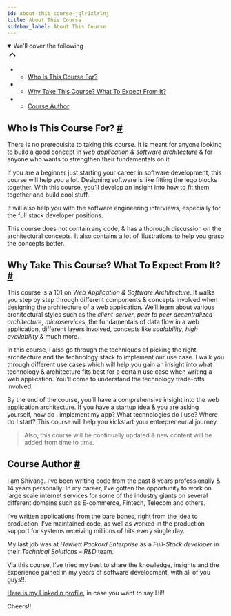 ```yaml
---
id: about-this-course-jqlr1xlrlnj
title: About This Course
sidebar_label: About This Course
---
```


<div class="PageSummary__TopLeft-sc-19qsvz4-36 fwauBw"><p class="PageSummary__Description-sc-19qsvz4-13 cPWwbw"></p><div class="PageSummary__Toc-sc-19qsvz4-39 gUDsJM"><details open="" class="styles__PageTOCStyled-rf9d2l-0 jgnDfg"><summary role="button" tabindex="0" class="styles__HeadingWrap-rf9d2l-1 jpKLlP">We'll cover the following<div rotate="0" color="black" size="24" display="inline-flex" name="icon-button" class="styles__IconButton-sc-12pjl04-0 bLjBRS"><svg xmlns="http://www.w3.org/2000/svg" width="24" height="24" viewBox="0 0 24 24" fill="none" stroke="currentColor" stroke-width="2" stroke-linecap="round" stroke-linejoin="round"><polyline points="18 15 12 9 6 15"></polyline></svg></div></summary><div class="markdown-container-div"><div class="markdownViewer Markdown__Viewer-sc-7qtuee-1 dZltoR" role="none"><ul>
<li>
<ul>
<li><a href="#who-is-this-course-for">Who Is This Course For?</a></li>
</ul>
</li>
<li>
<ul>
<li><a href="#why-take-this-course-what-to-expect-from-it">Why Take This Course? What To Expect From It?</a></li>
</ul>
</li>
<li>
<ul>
<li><a href="#course-author">Course Author</a></li>
</ul>
</li>
</ul>
</div></div></details></div></div><div class="styles__ViewerComponentViewStyled-sc-1xosrua-0 cvzEyH"><div><div><div><div><div class=""><div class=""><div class="markdown-container-div"><div class="markdownViewer Markdown__Viewer-sc-7qtuee-1 zJKNA" role="none"><h2 id="who-is-this-course-for" data-id="9c53c66d3cbd657b8e734891a39ae50e">Who Is This Course For? <a class="markdownIt-Anchor" href="#who-is-this-course-for"><span class="anchor-link">#</span></a></h2>
<p data-id="881effcb8dfce2f151b48b88eec31289">There is no prerequisite to taking this course. It is meant for anyone looking to build a good concept in <em>web application &amp; software architecture</em> &amp; for anyone who wants to strengthen their fundamentals on it.</p>
<p data-id="bf47ad52b949c26641b2571b780154e4">If you are a beginner just starting your career in software development, this course will help you a lot. Designing software is like fitting the lego blocks together. With this course, you’ll develop an insight into how to fit them together and build cool stuff.</p>
<p data-id="c7bb665bf615c440c6cbf8b22b82c577">It will also help you with the software engineering interviews, especially for the full stack developer positions.</p>
<p data-id="db73618db421f4f719dcca6a558ec71f">This course does not contain any code, &amp; has a thorough discussion on the architectural concepts. It also contains a lot of illustrations to help you grasp the concepts better.</p>
</div></div></div></div></div></div></div></div></div><div class="styles__ViewerComponentViewStyled-sc-1xosrua-0 cvzEyH"><div><div><div><div><div class=""><div class=""><div class="markdown-container-div"><div class="markdownViewer Markdown__Viewer-sc-7qtuee-1 zJKNA" role="none"><h2 id="why-take-this-course-what-to-expect-from-it" data-id="f665bd650e93d108bff1eb20391e9b70">Why Take This Course? What To Expect From It? <a class="markdownIt-Anchor" href="#why-take-this-course-what-to-expect-from-it"><span class="anchor-link">#</span></a></h2>
<p data-id="894b96c8faeeef0a97f6238c4a1e3c54">This course is a 101 on <em>Web Application &amp; Software Architecture</em>. It walks you step by step through different components &amp; concepts involved when designing the architecture of a web application. We’ll learn about various architectural styles such as the <em>client-server</em>, <em>peer to peer decentralized architecture</em>, <em>microservices</em>, the fundamentals of data flow in a web application, different layers involved, concepts like <em>scalability</em>, <em>high availability</em> &amp; much more.</p>
<p data-id="db5c58652773cf8dc269271e91c17e25">In this course, I also go through the techniques of picking the right architecture and the technology stack to implement our use case. I walk you through different use cases which will help you gain an insight into what technology &amp; architecture fits best for a certain use case when writing a web application. You’ll come to understand the technology trade-offs involved.</p>
<p data-id="ed4ca0a7213f52f4aa47499d3f4f4188">By the end of the course, you’ll have a comprehensive insight into the web application architecture. If you have a startup idea &amp; you are asking yourself, how do I implement my app? What technologies do I use? Where do I start? This course will help you kickstart your entrepreneurial journey.</p>
<blockquote data-id="7dd834f96bfd529c20a096034cac3d5a">
<p>Also, this course will be continually updated &amp; new content will be added from time to time.</p>
</blockquote>
</div></div></div></div></div></div></div></div></div><div class="styles__ViewerComponentViewStyled-sc-1xosrua-0 cvzEyH"><div><div><div><div><div class=""><div class=""><div class="markdown-container-div"><div class="markdownViewer Markdown__Viewer-sc-7qtuee-1 zJKNA" role="none"><h2 id="course-author" data-id="44bbad2ba06ba833773eb2609ac94f00">Course Author <a class="markdownIt-Anchor" href="#course-author"><span class="anchor-link">#</span></a></h2>
<p data-id="4b10d8667707d8e8fbe7889930fd72b3">I am Shivang. I’ve been writing code from the past 8 years professionally &amp; 14 years personally. In my career, I’ve gotten the opportunity to work on large scale internet services for some of the industry giants on several different domains such as E-commerce, Fintech, Telecom and others.</p>
<p data-id="7b512b5f5206021e92bb0b5629ea8e51">I’ve written applications from the bare bones, right from the idea to production. I’ve maintained code, as well as worked in the production support for systems receiving millions of hits every single day.</p>
<p data-id="e7b91bcf9b8167b05d53860b7b82ec55">My last job was at <em>Hewlett Packard Enterprise</em> as a <em>Full-Stack developer</em> in their <em>Technical Solutions – R&amp;D</em> team.</p>
<p data-id="a2b69c8a00bb4251a115ed8511139989">Via this course, I’ve tried my best to share the knowledge, insights and the experience gained in my years of software development, with all of you guys!!.</p>
<p data-id="077494f52e7c393be3b6d0c1a08e8398"><a href="https://www.linkedin.com/in/shivang-sarawagi-b7b5881b/" target="_blank">Here is my LinkedIn profile</a>, in case you want to say Hi!!</p>
<p data-id="54e644c3387376f4e45a70fa42e6d8bc">Cheers!!</p>
</div></div></div></div></div></div></div></div></div>